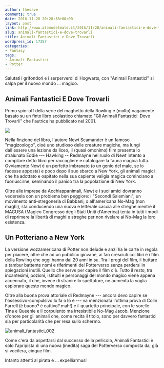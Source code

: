 ```yaml
---
author: thesave
comments: true
date: 2016-11-28 20:28:38+00:00
layout: post
link: http://www.atomodelmale.it/2016/11/28/animali-fantastici-e-dove-trovarli/
slug: animali-fantastici-e-dove-trovarli
title: Animali Fantastici e Dove Trovarli
wordpress_id: 17357
categories:
- Fantasy
tags:
- Animali Fantastici
- Potter
---
```


Salutati i grifondori e i serperverdi di Hogwarts, con "Animali Fantastici" si salpa per il nuovo mondo ... magico.



## Animali Fantastici E Dove Trovarli



Primo spin-off della serie del maghetto della Rowling e (molto) vagamente basato su un finto libro scolastico chiamato "Gli Animali Fantastici: Dove Trovarli" che l'autrice ha pubblicato nel 2001.

![](http://www.atomodelmale.it/wp-content/uploads/2016/11/animali_fantastici_001.jpg)

Nella finzione del libro, l'autore Newt Scamander è un famoso "magizoologo", cioè uno studioso delle creature magiche, ma lungi dall'essere una lezione da liceo, il (quasi omonimo) film presenta lo stralunato Eddie --- Hawking -- Redmayne nel ruolo di Newt intento a compilare detto libro per raccogliere e catalogare la fauna magica tutta. Ovviamente Newt è un perfetto imbranato (o un genio del male, se lo facesse apposta) e poco dopo il suo sbarco a New York, gli animali magici che ha adottato e ospitato nella sua capiente valigia magica cominciano a fuoriuscirne, seminando il panico tra la popolazione di New York.

Oltre alle imprese da Acchiappanimali, Newt e i suoi amici dovranno vedersela con un problema ben peggiore: i "Secondi Salemiani", un movimento anti-stregoneria di Babbani, o all'americana No-Mag (non maghi), sta conducendo una nuova e letterale caccia alle streghe mentre il MACUSA (Magico Congresso degli Stati Uniti d'America) tenta in tutti i modi di reprimere la libertà di maghi e streghe per non rivelare ai No-Mag la loro esistenza.



## Un Potteriano a New York



La versione wozzamericana di Potter non delude e anzi ha le carte in regola per piacere, oltre che ad un pubblico giovane, ai fan cresciuti coi libri e i film della Rowling che oggi hanno dai 20 anni in su. Tra i pregi del film, il buttare a tambur battente nomi e riferimenti del Potterverso senza perdersi in spiegazioni inutili. Quello che serve per capire il film c'è. Tutto il resto, tra incantesimi, pozioni, istituiti e personaggi del mondo magico viene appena accennato, il che, invece di stranire lo spettatore, ne aumenta la voglia esplorare questo mondo magico.



Oltre alla buona prova attoriale di Redmayne --- ancora devo capire se l'ossessivo-compulsivo lo fa o lo è --- va menzionata l'ottima prova di Colin Farrell (è buono? è cattivo? mah!) e il quartetto principale, con le sorelle Tina e Queenie e il corpulento ma irresistibile No-Mag Jacob. Menzione d'onore per gli animali che, come recita il titolo, sono per davvero fantastici sia per particolarità che per resa sullo schermo.

![animali_fantastici_002](http://www.atomodelmale.it/wp-content/uploads/2016/11/animali_fantastici_002.jpg)

Come c'era da aspettarsi dal successo della pellicola, Animali Fantastici è solo l'apripista di una nuova (inedita) saga del Potterverso composta da, già si vocifera, cinque film.

Intanto attenti al pirata e ... expelliarmus!

